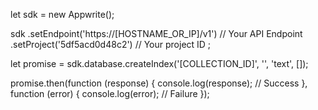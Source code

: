 let sdk = new Appwrite();

sdk
    .setEndpoint('https://[HOSTNAME_OR_IP]/v1') // Your API Endpoint
    .setProject('5df5acd0d48c2') // Your project ID
;

let promise = sdk.database.createIndex('[COLLECTION_ID]', '', 'text', []);

promise.then(function (response) {
    console.log(response); // Success
}, function (error) {
    console.log(error); // Failure
});